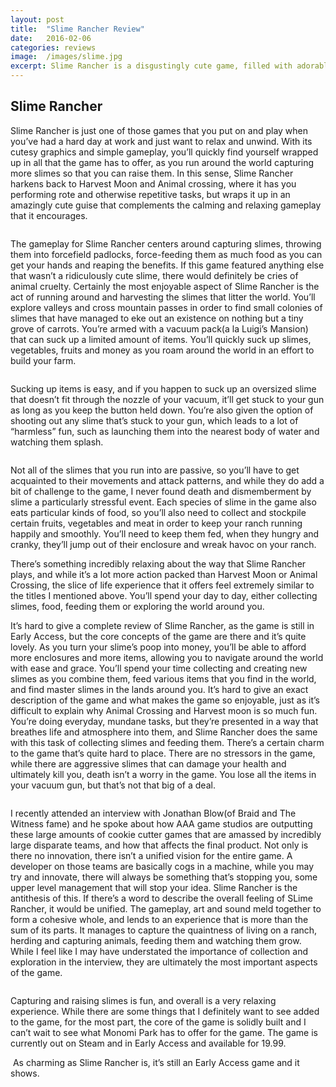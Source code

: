 ```yaml
---
layout: post
title:  "Slime Rancher Review"
date:   2016-02-06
categories: reviews
image:  /images/slime.jpg
excerpt: Slime Rancher is a disgustingly cute game, filled with adorable slimes that squish and bounce around the map.  Your job as a rancher is to capture them, raise them them in captivity, combine them and collect little pellets that they put out and turn it into money. 
---
```

## Slime Rancher

Slime Rancher is just one of those games that you put on and play when you’ve had a hard day at work and just want to relax and unwind.  With its cutesy graphics and simple gameplay, you’ll quickly find yourself wrapped up in all that the game has to offer, as you run around the world capturing more slimes so that you can raise them.  In this sense, Slime Rancher harkens back to Harvest Moon and Animal crossing, where it has you performing rote and otherwise repetitive tasks, but wraps it up in an amazingly cute guise that complements the calming and relaxing gameplay that it encourages.

<img class="gfyitem" data-id="UncommonNauticalAmericanwirehair" />

The gameplay for Slime Rancher centers around capturing slimes, throwing them into forcefield padlocks, force-feeding them as much food as you can get your hands and reaping the benefits.  If this game featured anything else that wasn’t a ridiculously cute slime, there would definitely be cries of animal cruelty.  Certainly the most enjoyable aspect of Slime Rancher is the act of running around and harvesting the slimes that litter the world.  You’ll explore valleys and cross mountain passes in order to find small colonies of slimes that have managed to eke out an existence on nothing but a tiny grove of carrots.  You’re armed with a vacuum pack(a la Luigi’s Mansion) that can suck up a limited amount of items.  You’ll quickly suck up slimes, vegetables, fruits and money as you roam around the world in an effort to build your farm.  

<img class="gfyitem" data-id="SpanishKindheartedIcelandichorse" />

Sucking up items is easy, and if you happen to suck up an oversized slime that doesn’t fit through the nozzle of your vacuum, it’ll get stuck to your gun as long as you keep the button held down. You’re also given the option of shooting out any slime that’s stuck to your gun, which leads to a lot of “harmless” fun, such as launching them into the nearest body of water and watching them splash. 

<img class="gfyitem" data-id="PersonalSerpentineGoldfinch" />

 Not all of the slimes that you run into are passive, so you’ll have to get acquainted to their movements and attack patterns, and while they do add a bit of challenge to the game, I never found death and dismemberment by slime a particularly stressful event.  Each species of slime in the game also eats particular kinds of food, so you’ll also need to collect and stockpile certain fruits, vegetables and meat in order to keep your ranch running happily and smoothly.  You’ll need to keep them fed, when they hungry and cranky, they’ll jump out of their enclosure and wreak havoc on your ranch.

There’s something incredibly relaxing about the way that Slime Rancher plays, and while it’s a lot more action packed than Harvest Moon or Animal Crossing, the slice of life experience that it offers feel extremely similar to the titles I mentioned above.  You’ll spend your day to day, either collecting slimes, food, feeding them or exploring the world around you.  

It’s hard to give a complete review of Slime Rancher, as the game is still in Early Access, but the core concepts of the game are there and it’s quite lovely.  As you turn your slime’s poop into money, you’ll be able to afford more enclosures and more items, allowing you to navigate around the world with ease and grace.  You’ll spend your time collecting and creating new slimes as you combine them, feed various items that you find in the world, and find master slimes in the lands around you.  It’s hard to give an exact description of the game and what makes the game so enjoyable, just as it’s difficult to explain why Animal Crossing and Harvest moon is so much fun.  You’re doing everyday, mundane tasks, but they’re presented in a way that breathes life and atmosphere into them, and Slime Rancher does the same with this task of collecting slimes and feeding them.  There’s a certain charm to the game that’s quite hard to place.   There are no stressors in the game, while there are aggressive slimes that can damage your health and ultimately kill you, death isn’t a worry in the game.  You lose all the items in your vacuum gun, but that’s not that big of a deal.

<img class="gfyitem" data-id="HonoredBaggyGuineafowl" />

I recently attended an interview with Jonathan Blow(of Braid and The Witness fame) and he spoke about how AAA game studios are outputting these large amounts of cookie cutter games that are amassed by incredibly large disparate teams, and how that affects the final product.  Not only is there no innovation, there isn’t a unified vision for the entire game.  A developer on those teams are basically cogs in a machine, while you may try and innovate, there will always be something that’s stopping you, some upper level management that will stop your idea.  Slime Rancher is the antithesis of this.  If there’s a word to describe the overall feeling of SLime Rancher, it would be unified.  The gameplay, art and sound meld together to form a cohesive whole, and lends to an experience that is more than the sum of its parts.  It manages to capture the quaintness of living on a ranch, herding and capturing animals, feeding them and watching them grow.  While I feel like I may have understated the importance of collection and exploration in the interview, they are ultimately the most important aspects of the game.  

<img class="gfyitem" data-id="HonoredBaggyGuineafowl" />


Capturing and raising slimes is fun, and overall is a very relaxing experience.  While there are some things that I definitely want to see added to the game, for the most part, the core of the game is solidly built and I can’t wait to see what Monomi Park has to offer for the game.  The game is currently out on Steam and in Early Access and available for 19.99.

<img class="gfyitem" data-id="PrestigiousAdvancedFennecfoxl" />
As charming as Slime Rancher is, it’s still an Early Access game and it shows.




















